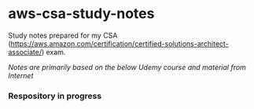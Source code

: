 # aws-csa-study-notes
Study notes prepared for my CSA (https://aws.amazon.com/certification/certified-solutions-architect-associate/) exam.

*_Notes are primarily based on the below Udemy course and material from Internet_*

### Respository in progress
